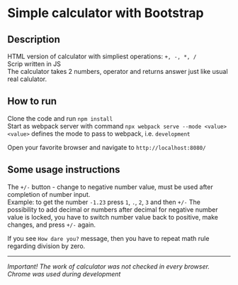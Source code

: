 # Simple calculator with Bootstrap

## Description

HTML version of calculator with simpliest operations: `+, -, *, /`  
Scrip written in JS  
The calculator takes 2 numbers, operator and returns answer just like usual real calulator.

## How to run

Clone the code and run `npm install`  
Start as webpack server with command `npx webpack serve --mode <value>`  
`<value>` defines the mode to pass to webpack, i.e. `development`

Open your favorite browser and navigate to `http://localhost:8080/`  

## Some usage instructions

The `+/-` button - change to negative number value, must be used after completion of number input.  
Example: to get the number `-1.23` press `1`, `.`, `2`, `3` and then `+/-`
The possibility to add decimal or numbers after decimal for negative number value is locked, you have to switch number
value back to positive, make changes, and press `+/-` again.  

If you see `How dare you?` message, then you have to repeat math rule regarding division by zero.

***
*Important! The work of calculator was not checked in every browser.  
Chrome was used during development*


